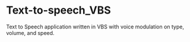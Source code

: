 # Text-to-speech_VBS
Text to Speech application written in VBS with voice modulation on type, volume, and speed.
